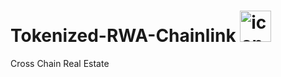 # Tokenized-RWA-Chainlink <img src="https://i.imgur.com/hwT0dCU.png" alt="icon" width="50"/>
Cross Chain Real Estate
